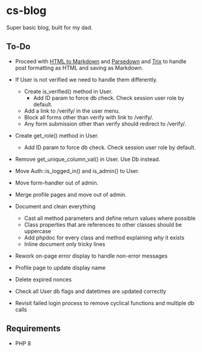 # cs-blog
Super basic blog, built for my dad.


## To-Do

- Proceed with [HTML to Markdown](https://github.com/thephpleague/html-to-markdown) and [Parsedown](https://github.com/erusev/parsedown) and [Trix](https://github.com/basecamp/trix) to handle post formatting as HTML and saving as Markdown.




- If User is not verified we need to handle them differently.
  - Create is_verified() method in User.
    - Add ID param to force db check. Check session user role by default.
  - Add a link to /verify/ in the user menu.
  - Block all forms other than verify with link to /verify/.
  - Any form submission other than verify should redirect to /verify/.
- Create get_role() method in User.
    - Add ID param to force db check. Check session user role by default.
- Remove get_unique_column_val() in User. Use Db instead.
- Move Auth::is_logged_in() and is_admin() to User.
- Move form-handler out of admin.
- Merge profile pages and move out of admin.
- Document and clean everything
  - Cast all method parameters and define return values where possible
  - Class properties that are references to other classes should be uppercase
  - Add phpdoc for every class and method explaining *why* it exists
  - Inline document only tricky lines
- Rework on-page error display to handle non-error messages
- Profile page to update display name
- Delete expired nonces
- Check all User db flags and datetimes are updated correctly
- Revisit failed login process to remove cyclical functions and multiple db calls



## Requirements

- PHP 8